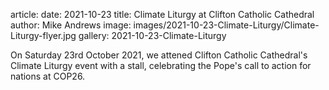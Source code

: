 article:
date: 2021-10-23
title: Climate Liturgy at Clifton Catholic Cathedral 
author: Mike Andrews 
image: images/2021-10-23-Climate-Liturgy/Climate-Liturgy-flyer.jpg
gallery: 2021-10-23-Climate-Liturgy 

On Saturday 23rd October 2021, we attened Clifton Catholic Cathedral's Climate
Liturgy event with a stall, celebrating the Pope's call to action for nations
at COP26.
